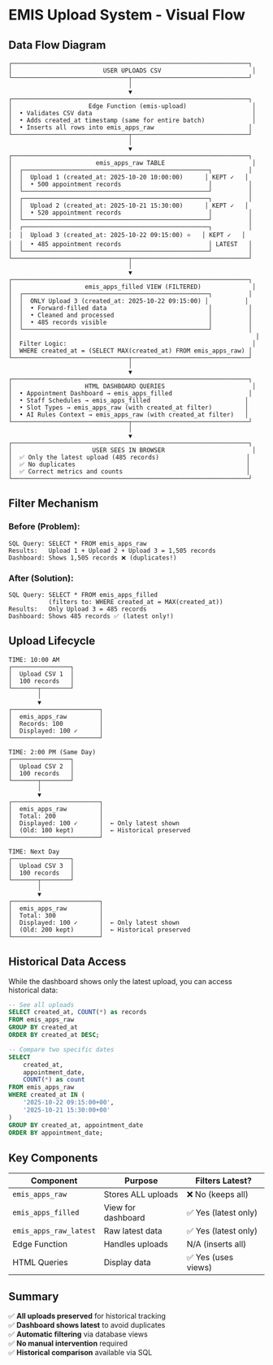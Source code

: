 # EMIS Upload System - Visual Flow

## Data Flow Diagram

```
┌─────────────────────────────────────────────────────────────────┐
│                         USER UPLOADS CSV                         │
└────────────────────────────────┬────────────────────────────────┘
                                 │
                                 ▼
┌─────────────────────────────────────────────────────────────────┐
│                     Edge Function (emis-upload)                  │
│  • Validates CSV data                                            │
│  • Adds created_at timestamp (same for entire batch)             │
│  • Inserts all rows into emis_apps_raw                          │
└────────────────────────────────┬────────────────────────────────┘
                                 │
                                 ▼
┌─────────────────────────────────────────────────────────────────┐
│                       emis_apps_raw TABLE                        │
│  ┌───────────────────────────────────────────────────┐          │
│  │  Upload 1 (created_at: 2025-10-20 10:00:00)      │ KEPT ✓   │
│  │  • 500 appointment records                        │          │
│  └───────────────────────────────────────────────────┘          │
│  ┌───────────────────────────────────────────────────┐          │
│  │  Upload 2 (created_at: 2025-10-21 15:30:00)      │ KEPT ✓   │
│  │  • 520 appointment records                        │          │
│  └───────────────────────────────────────────────────┘          │
│  ┌───────────────────────────────────────────────────┐          │
│  │  Upload 3 (created_at: 2025-10-22 09:15:00) ⭐️   │ KEPT ✓   │
│  │  • 485 appointment records                        │ LATEST   │
│  └───────────────────────────────────────────────────┘          │
└────────────────────────────────┬────────────────────────────────┘
                                 │
                                 ▼
┌─────────────────────────────────────────────────────────────────┐
│                    emis_apps_filled VIEW (FILTERED)              │
│  ┌───────────────────────────────────────────────────┐          │
│  │  ONLY Upload 3 (created_at: 2025-10-22 09:15:00) │          │
│  │  • Forward-filled data                            │          │
│  │  • Cleaned and processed                          │          │
│  │  • 485 records visible                            │          │
│  └───────────────────────────────────────────────────┘          │
│                                                                   │
│  Filter Logic:                                                   │
│  WHERE created_at = (SELECT MAX(created_at) FROM emis_apps_raw) │
└────────────────────────────────┬────────────────────────────────┘
                                 │
                                 ▼
┌─────────────────────────────────────────────────────────────────┐
│                    HTML DASHBOARD QUERIES                        │
│  • Appointment Dashboard → emis_apps_filled                     │
│  • Staff Schedules → emis_apps_filled                          │
│  • Slot Types → emis_apps_raw (with created_at filter)         │
│  • AI Rules Context → emis_apps_raw (with created_at filter)   │
└────────────────────────────────┬────────────────────────────────┘
                                 │
                                 ▼
┌─────────────────────────────────────────────────────────────────┐
│                      USER SEES IN BROWSER                        │
│  ✅ Only the latest upload (485 records)                        │
│  ✅ No duplicates                                               │
│  ✅ Correct metrics and counts                                  │
└─────────────────────────────────────────────────────────────────┘
```

## Filter Mechanism

### Before (Problem):
```
SQL Query: SELECT * FROM emis_apps_raw
Results:   Upload 1 + Upload 2 + Upload 3 = 1,505 records
Dashboard: Shows 1,505 records ❌ (duplicates!)
```

### After (Solution):
```
SQL Query: SELECT * FROM emis_apps_filled
           (filters to: WHERE created_at = MAX(created_at))
Results:   Only Upload 3 = 485 records
Dashboard: Shows 485 records ✅ (latest only!)
```

## Upload Lifecycle

```
TIME: 10:00 AM
┌────────────────┐
│  Upload CSV 1  │
│  100 records   │
└───────┬────────┘
        │
        ▼
┌────────────────────────┐
│  emis_apps_raw         │
│  Records: 100          │
│  Displayed: 100 ✓      │
└────────────────────────┘

TIME: 2:00 PM (Same Day)
┌────────────────┐
│  Upload CSV 2  │
│  100 records   │
└───────┬────────┘
        │
        ▼
┌────────────────────────┐
│  emis_apps_raw         │
│  Total: 200            │
│  Displayed: 100 ✓      │  ← Only latest shown
│  (Old: 100 kept)       │  ← Historical preserved
└────────────────────────┘

TIME: Next Day
┌────────────────┐
│  Upload CSV 3  │
│  100 records   │
└───────┬────────┘
        │
        ▼
┌────────────────────────┐
│  emis_apps_raw         │
│  Total: 300            │
│  Displayed: 100 ✓      │  ← Only latest shown
│  (Old: 200 kept)       │  ← Historical preserved
└────────────────────────┘
```

## Historical Data Access

While the dashboard shows only the latest upload, you can access historical data:

```sql
-- See all uploads
SELECT created_at, COUNT(*) as records
FROM emis_apps_raw
GROUP BY created_at
ORDER BY created_at DESC;

-- Compare two specific dates
SELECT 
    created_at,
    appointment_date,
    COUNT(*) as count
FROM emis_apps_raw
WHERE created_at IN (
    '2025-10-22 09:15:00+00',
    '2025-10-21 15:30:00+00'
)
GROUP BY created_at, appointment_date
ORDER BY appointment_date;
```

## Key Components

| Component | Purpose | Filters Latest? |
|-----------|---------|-----------------|
| `emis_apps_raw` | Stores ALL uploads | ❌ No (keeps all) |
| `emis_apps_filled` | View for dashboard | ✅ Yes (latest only) |
| `emis_apps_raw_latest` | Raw latest data | ✅ Yes (latest only) |
| Edge Function | Handles uploads | N/A (inserts all) |
| HTML Queries | Display data | ✅ Yes (uses views) |

## Summary

✅ **All uploads preserved** for historical tracking  
✅ **Dashboard shows latest** to avoid duplicates  
✅ **Automatic filtering** via database views  
✅ **No manual intervention** required  
✅ **Historical comparison** available via SQL
